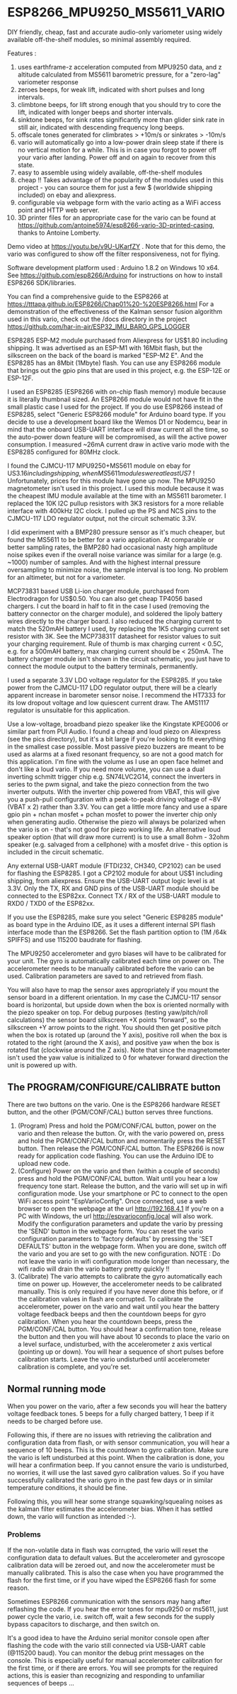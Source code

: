 # ESP8266_MPU9250_MS5611_VARIO
DIY friendly, cheap, fast and accurate audio-only variometer using widely available off-the-shelf modules, so minimal assembly required.

Features :
1. uses earthframe-z acceleration computed from MPU9250 data, and z altitude calculated from MS5611 barometric pressure, for a "zero-lag" variometer response
2. zeroes beeps, for weak lift, indicated with short pulses and long intervals.
3. climbtone beeps, for lift strong enough that you should try to core the lift, indicated with longer beeps and shorter intervals.
4. sinktone beeps, for sink rates significantly more than glider sink rate in still air, indicated with descending frequency long beeps.
5. offscale tones generated for climbrates > +10m/s or sinkrates > -10m/s
6. vario will automatically go into a low-power drain sleep state if there is no vertical motion for a while. This is in case you forgot to power off your vario after landing. Power off and on again to recover from this state.
7. easy to assemble using widely available, off-the-shelf modules
8. cheap !! Takes advantage of the popularity of the modules used in this project - you can source them for just a few $ (worldwide shipping included) on ebay and aliexpress.
9. configurable via webpage form with the vario acting as a WiFi access point and HTTP web server.
10. 3D printer files for an appropriate case for the vario can be found at https://github.com/antoine5974/esp8266-vario-3D-printed-casing, thanks to Antoine Lomberty.

Demo video at https://youtu.be/v9U-UKarfZY . Note that for this demo, the vario was configured to show off the filter responsiveness, not for flying.

Software development platform used : Arduino 1.8.2 on Windows 10 x64. See https://github.com/esp8266/Arduino for instructions on how to install ESP8266 SDK/libraries.

You can find a comprehensive guide to the ESP8266 at https://tttapa.github.io/ESP8266/Chap01%20-%20ESP8266.html
For a demonstration of the effectiveness of the Kalman sensor fusion algorithm used in this vario, check out the /docs
directory in the project https://github.com/har-in-air/ESP32_IMU_BARO_GPS_LOGGER

ESP8285 ESP-M2 module purchased from Aliexpress for US$1.80 including shipping. It was advertised as an ESP-M1 with 16Mbit flash, but the silkscreen on the back of the board is marked "ESP-M2 E". And the ESP8285 has an 8Mbit (1Mbyte) flash. You can use any ESP8266 module that brings out the gpio pins that are used in this project, e.g. the ESP-12E or ESP-12F. 

I used an ESP8285 (ESP8266 with on-chip flash memory) module because it is literally thumbnail sized. An ESP8266 module would not have fit in the small plastic case I used for the project. If you do use ESP8266 instead of ESP8285, select "Generic ESP8266 module" for Arduino board type.  If you decide to use a development board like the Wemos D1 or Nodemcu, bear in mind that the onboard USB-UART interface will draw current all the time, so the auto-power down feature will be compromised, as will the active power consumption.  I measured ~26mA current draw in active vario mode with the ESP8285 configured for 80MHz clock. 

I found the CJMCU-117 MPU9250+MS5611 module on ebay for US$3.16 including shipping, when MS5611 modules were at least US$7 ! Unfortunately, prices for this module have gone up now. The MPU9250 magnetometer isn't used in this project. I used this module because it was the cheapest IMU module available at the time with an MS5611 barometer.  I replaced the 10K I2C pullup resistors with 3K3 resistors for a more reliable interface with 400kHz I2C clock. I pulled up the PS and NCS pins to the CJMCU-117 LDO regulator output, not the circuit schematic 3.3V. 

I did experiment with a BMP280 pressure sensor as it's much cheaper, but found the MS5611 to be better for a vario application. At comparable or better sampling rates, the BMP280 had occasional nasty high amplitude noise spikes even if the overall noise variance was similar for a large (e.g. ~1000) number of samples. And with the highest internal pressure oversampling to minimize noise, the sample interval is too long. No problem for an altimeter, but not for a variometer.

MCP73831 based USB Li-ion charger module, purchased from Electrodragon for US$0.50. You can also get cheap TP4056 based chargers. I cut the board in half to fit in the case I used (removing the battery connector on the charger module), and soldered the lipoly battery wires directly to the charger board. I also reduced the charging current to match the 520mAH battery I used, by replacing the 1K5 charging current set resistor with 3K. See the MCP73831T datasheet for resistor values to suit your charging requirement. Rule of thumb is max charging current < 0.5C, e.g. for a 500mAH battery, max charging current should be < 250mA. The battery charger module isn't shown in the circuit schematic, you just have to connect the module output to the battery terminals, permanently.

I used a separate 3.3V LDO voltage regulator for the ESP8285. If you take power from the CJMCU-117 LDO regulator output, there will be a clearly apparent increase in barometer sensor noise. I recommend the HT7333 for its low dropout voltage and low quiescent current draw. The AMS1117 regulator is unsuitable for this application.

Use a low-voltage, broadband piezo speaker like the Kingstate KPEG006 or similar part from PUI Audio. I found a cheap and loud piezo on Aliexpress (see the pics directory), but it's a bit large if you're looking to fit everything in the smallest case possible. Most passive piezo buzzers are meant to be used as alarms at a fixed resonant frequency, so are not a good match for this application. I'm fine with the volume as I use an open face helmet and don't like a loud vario. If you need more volume, you can use a dual inverting schmitt trigger chip e.g. SN74LVC2G14, connect the inverters in series to the pwm signal, and take the piezo connection from the two inverter outputs. With the inverter chip powered from VBAT, this will give you a push-pull configuration with a peak-to-peak driving voltage of ~8V (VBAT x 2) rather than 3.3V. You can get a little more fancy and use a spare gpio pin + nchan mosfet + pchan mosfet to power the inverter chip only when generating audio. Otherwise the piezo will always be polarized when the vario is on - that's not good for piezo working life. An alternative loud speaker option (that will draw more current) is to use a small 8ohm - 32ohm speaker (e.g. salvaged from a cellphone) with a mosfet drive - this option is included in the circuit schematic.

Any external USB-UART module (FTDI232, CH340, CP2102) can be used for flashing the ESP8285. I got a CP2102 module for about US$1 including shipping, from aliexpress. Ensure the USB-UART output logic level is at 3.3V. Only the TX, RX and GND pins of the USB-UART module should be connected to the ESP82xx. Connect TX / RX of the USB-UART module to RXD0 / TXD0 of the ESP82xx. 

If you use the ESP8285, make sure you select "Generic ESP8285 module" as board type in the Arduino IDE, as it uses a different internal SPI flash interface mode than the ESP8266. Set the flash partition option to (1M /64k SPIFFS) and use 115200 baudrate for flashing.

The MPU9250 accelerometer and gyro biases will have to be calibrated for your unit. The gyro is automatically calibrated each time on power on. The accelerometer needs to be manually calibrated before the vario can be used. Calibration parameters are saved to and retrieved from flash.

You will also have to map the sensor axes appropriately if you mount the sensor board in a different orientation. In my case the CJMCU-117 sensor board is horizontal, but upside down when the box is oriented normally with the piezo speaker on top. For debug purposes (testing yaw/pitch/roll calculations) the sensor board silkscreen +X points "forward", so the silkscreen +Y arrow points to the right. You should then get positive pitch when the box is rotated up (around the Y axis), positive roll when the box is rotated to the right (around the X axis), and positive yaw when the box is rotated flat (clockwise around the Z axis). Note that since the magnetometer isn't used the yaw value is initialized to 0 for whatever forward direction the unit is powered up with. 

## The PROGRAM/CONFIGURE/CALIBRATE button
There are two buttons on the vario. One is the ESP8266 hardware RESET button, and the other (PGM/CONF/CAL) button serves three functions.
1. (Program) Press and hold the PGM/CONF/CAL button, power on the vario and then release the button. Or, with the vario powered on, press and hold the PGM/CONF/CAL button and momentarily press the RESET button. Then release the PGM/CONF/CAL button. The ESP8266 is now ready for application code flashing. You can use the Arduino IDE to upload new code.
2. (Configure) Power on the vario and then (within a couple of seconds) press and hold the PGM/CONF/CAL button. Wait until you hear a low frequency tone start. Release the button, and the vario will set up in wifi configuration mode. Use your smartphone or PC to connect to the open WiFi access point "EspVarioConfig". Once connected, use a web browser to open the webpage at the url http://192.168.4.1 If you're on a PC with Windows, the url http://espvarioconfig.local will also work. Modify the configuration parameters and update the vario by pressing the 'SEND' button in the webpage form. You can reset the vario configuration parameters to 'factory defaults' by pressing the 'SET DEFAULTS' button in the webpage form. When you are done, switch off the vario and you are set to go with the new configuration. NOTE : Do not leave the vario in wifi configuration mode longer than necessary, the wifi radio will drain the vario battery pretty quickly !!
3. (Calibrate) The vario attempts to calibrate the gyro automatically each time on power up. However, the accelerometer needs to be calibrated manually. This is only required if you have never done this before, or if the calibration values in flash are corrupted. To calibrate the accelerometer, power on the vario and wait until you hear the battery voltage feedback beeps and then the countdown beeps for gyro calibration. When you hear the countdown beeps, press the PGM/CONF/CAL button. You should hear a confirmation tone, release the button and then you will have about 10 seconds to place the vario on a level surface, undisturbed, with the accelerometer z axis vertical (pointing up or down). You will hear a sequence of short pulses before calibration starts. Leave the vario undisturbed until accelerometer calibration is complete, and you're set.

## Normal running mode
When you power on the vario, after a few seconds you will hear the battery voltage feedback tones. 5 beeps for a fully charged battery, 1 beep if it needs to be charged before use.

Following this, if there are no issues with retrieving the calibration and configuration data from flash, or with sensor communication, you will hear a sequence of 10 beeps. This is the countdown to gyro calibration. Make sure the vario is left undisturbed at this point. When the calibration is done, you will hear a confirmation beep. If you cannot ensure the vario is undisturbed, no worries, it will use the last saved gyro calibration values. So if you have successfully calibrated the vario gyro in the past few days or in similar temperature conditions, it should be fine.

Following this, you will hear some strange squawking/squealing noises as the kalman filter estimates the accelerometer bias. When it has settled down, the vario will function as intended :-).

### Problems
If the non-volatile data in flash was corrupted, the vario will reset the configuration data to default values. But the accelerometer and gyroscope calibration data will be zeroed out, and now the accelerometer must be manually calibrated. This is also the case when you have programmed the flash for the first time, or if you have wiped the ESP8266 flash for some reason. 

Sometimes ESP8266 communication with the sensors may hang after reflashing the code. If you hear the error tones for mpu9250 or ms5611, just power cycle the vario, i.e. switch off, wait a few seconds for the supply bypass capacitors to discharge, and then switch on.

It's a good idea to have the Arduino serial monitor console open after flashing the code with the vario still connected via USB-UART cable (@115200 baud). You can monitor the debug print messages on the console. This is especially useful for manual accelerometer calibration for the first time, or if there are errors. You will see prompts for the required actions, this is easier than recognizing and responding to unfamiliar sequences of beeps ...
